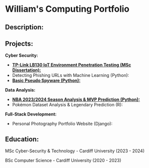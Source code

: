 # William's Computing Portfolio

## Description:

## Projects:

**Cyber Security:**

* [**TP-Link LB130 IoT Environment Penetration Testing (MSc Dissertation):**](https://github.com/wlshepherd/My_Portolio/blob/main/NBA_Data_Analysis_Project.ipynb)
* Detecting Phishing URLs with Machine Learning (Python):
* [**Basic Pseudo Spyware (Python):**](https://github.com/wlshepherd/My_Portolio/tree/main/Pseudo%20Spyware%20Side%20Project)

**Data Analysis:**

* [**NBA 2023/2024 Season Analysis & MVP Prediction (Python):**](https://github.com/wlshepherd/My_Portolio/blob/main/NBA_Data_Analysis_Project.ipynb)
* Pokémon Dataset Analysis & Legendary Prediction (R):


**Full-Stack Development:**

* Personal Photography Portfolio Website (Django):


## Education:
MSc Cyber-Security & Technology - Cardiff University (2023 - 2024)

BSc Computer Science - Cardiff University (2020 - 2023)


